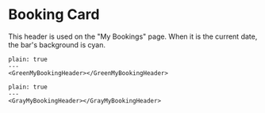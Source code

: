 # Booking Card


This header is used on the "My Bookings" page.  When it is the current date, the bar's background is cyan.  
```react 
plain: true
---
<GreenMyBookingHeader></GreenMyBookingHeader>
```

```react 
plain: true
---
<GrayMyBookingHeader></GrayMyBookingHeader>
```
